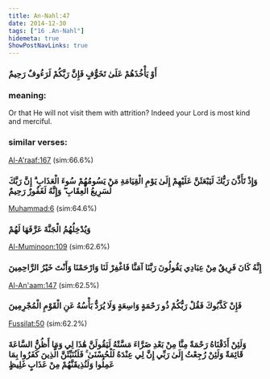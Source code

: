 ```yaml
---
title: An-Nahl:47
date: 2014-12-30
tags: ["16 .An-Nahl"]
hidemeta: true 
ShowPostNavLinks: true 
---
```

### أَوْ يَأْخُذَهُمْ عَلَىٰ تَخَوُّفٍ فَإِنَّ رَبَّكُمْ لَرَءُوفٌ رَحِيمٌ
### meaning: 
Or that He will not visit them with attrition? Indeed your Lord is most kind and merciful.
### similar verses: 

[Al-A'raaf:167](/7/167) (sim:66.6%)

### وَإِذْ تَأَذَّنَ رَبُّكَ لَيَبْعَثَنَّ عَلَيْهِمْ إِلَىٰ يَوْمِ الْقِيَامَةِ مَنْ يَسُومُهُمْ سُوءَ الْعَذَابِ ۗ إِنَّ رَبَّكَ لَسَرِيعُ الْعِقَابِ ۖ وَإِنَّهُ لَغَفُورٌ رَحِيمٌ

[Muhammad:6](/47/6) (sim:64.6%)

### وَيُدْخِلُهُمُ الْجَنَّةَ عَرَّفَهَا لَهُمْ

[Al-Muminoon:109](/23/109) (sim:62.6%)

### إِنَّهُ كَانَ فَرِيقٌ مِنْ عِبَادِي يَقُولُونَ رَبَّنَا آمَنَّا فَاغْفِرْ لَنَا وَارْحَمْنَا وَأَنْتَ خَيْرُ الرَّاحِمِينَ

[Al-An'aam:147](/6/147) (sim:62.5%)

### فَإِنْ كَذَّبُوكَ فَقُلْ رَبُّكُمْ ذُو رَحْمَةٍ وَاسِعَةٍ وَلَا يُرَدُّ بَأْسُهُ عَنِ الْقَوْمِ الْمُجْرِمِينَ

[Fussilat:50](/41/50) (sim:62.2%)

### وَلَئِنْ أَذَقْنَاهُ رَحْمَةً مِنَّا مِنْ بَعْدِ ضَرَّاءَ مَسَّتْهُ لَيَقُولَنَّ هَٰذَا لِي وَمَا أَظُنُّ السَّاعَةَ قَائِمَةً وَلَئِنْ رُجِعْتُ إِلَىٰ رَبِّي إِنَّ لِي عِنْدَهُ لَلْحُسْنَىٰ ۚ فَلَنُنَبِّئَنَّ الَّذِينَ كَفَرُوا بِمَا عَمِلُوا وَلَنُذِيقَنَّهُمْ مِنْ عَذَابٍ غَلِيظٍ
